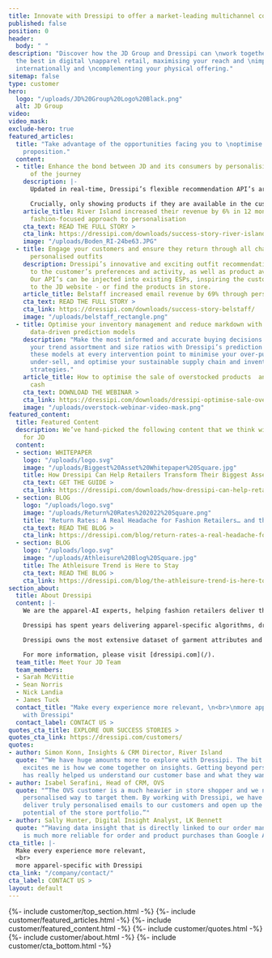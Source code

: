```yaml
---
title: Innovate with Dressipi to offer a market-leading multichannel consumer proposition.
published: false
position: 0
header:
  body: " "
description: "Discover how the JD Group and Dressipi can \nwork together to achieve
  the best in digital \napparel retail, maximising your reach and \nimpact to consumers
  internationally and \ncomplementing your physical offering."
sitemap: false
type: customer
hero:
  logo: "/uploads/JD%20Group%20Logo%20Black.png"
  alt: JD Group
video: 
video_mask: 
exclude-hero: true
featured_articles:
  title: "Take advantage of the opportunities facing you to \noptimise your consumer
    proposition."
  content:
  - title: Enhance the bond between JD and its consumers by personalising every step
      of the journey
    description: |-
      Updated in real-time, Dressipi’s flexible recommendation API’s are personalised to the individual’s preferences and intentions, creating a seamless purchasing experience across all touchpoints.

      Crucially, only showing products if they are available in the customer’s size - a key cornerstone of personalisation.
    article_title: River Island increased their revenue by 6% in 12 months with Dressipi’s
      fashion-focused approach to personalisation
    cta_text: READ THE FULL STORY >
    cta_link: https://dressipi.com/downloads/success-story-river-island/
    image: "/uploads/Boden_RI-24be63.JPG"
  - title: Engage your customers and ensure they return through all channels with
      personalised outfits
    description: Dressipi’s innovative and exciting outfit recommendation API is tailored
      to the customer’s preferences and activity, as well as product availability.
      Our API’s can be injected into existing ESPs, inspiring the customer to return
      to the JD website - or find the products in store.
    article_title: Belstaff increased email revenue by 69% through personalised recommendations
    cta_text: READ THE FULL STORY >
    cta_link: https://dressipi.com/downloads/success-story-belstaff/
    image: "/uploads/belstaff_rectangle.png"
  - title: Optimise your inventory management and reduce markdown with Dressipi’s
      data-driven prediction models
    description: "Make the most informed and accurate buying decisions you can for
      your trend assortment and size ratios with Dressipi’s prediction models. \n\nIntegrate
      these models at every intervention point to minimise your over-purchase and
      under-sell, and optimise your sustainable supply chain and inventory management
      strategies."
    article_title: How to optimise the sale of overstocked products  and release maximum
      cash
    cta_text: DOWNLOAD THE WEBINAR >
    cta_link: https://dressipi.com/downloads/dressipi-optimise-sale-overstocked-products-webinar/
    image: "/uploads/overstock-webinar-video-mask.png"
featured_content:
  title: Featured Content
  description: We’ve hand-picked the following content that we think will be relevant
    for JD
  content:
  - section: WHITEPAPER
    logo: "/uploads/logo.svg"
    image: "/uploads/Biggest%20Asset%20Whitepaper%20Square.jpg"
    title: How Dressipi Can Help Retailers Transform Their Biggest Asset
    cta_text: GET THE GUIDE >
    cta_link: https://dressipi.com/downloads/how-dressipi-can-help-retailers-transform-their-biggest-asset-whitepaper/
  - section: BLOG
    logo: "/uploads/logo.svg"
    image: "/uploads/Return%20Rates%202022%20Square.png"
    title: 'Return Rates: A Real Headache for Fashion Retailers… and the Environment'
    cta_text: READ THE BLOG >
    cta_link: https://dressipi.com/blog/return-rates-a-real-headache-for-fashion-retailers-dot-dot-dot-and-the-environment/
  - section: BLOG
    logo: "/uploads/logo.svg"
    image: "/uploads/Athleisure%20Blog%20Square.jpg"
    title: The Athleisure Trend is Here to Stay
    cta_text: READ THE BLOG >
    cta_link: https://dressipi.com/blog/the-athleisure-trend-is-here-to-stay/
section_about:
  title: About Dressipi
  content: |-
    We are the apparel-AI experts, helping fashion retailers deliver the relevant products & inspiration their customers deserve, across every part of the shopper journey.

    Dressipi has spent years delivering apparel-specific algorithms, drawing on the expertise of some of the industry’s top stylists and experts.

    Dressipi owns the most extensive dataset of garment attributes and apparel-specific customer preferences. Our ability to ingest, cleanse, and augment huge quantities of data from various sources, in real-time, is at the heart of our platform.

    For more information, please visit [dressipi.com](/).
  team_title: Meet Your JD Team
  team_members:
  - Sarah McVittie
  - Sean Norris
  - Nick Landia
  - James Tuck
  contact_title: "Make every experience more relevant, \n<br>\nmore apparel-specific
    with Dressipi"
  contact_label: CONTACT US >
quotes_cta_title: EXPLORE OUR SUCCESS STORIES >
quotes_cta_link: https://dressipi.com/customers/
quotes:
- author: Simon Konn, Insights & CRM Director, River Island
  quote: "“We have huge amounts more to explore with Dressipi. The bit that really
    excites me is how we come together on insights. Getting beyond personalisation
    has really helped us understand our customer base and what they want and need.”"
- author: Isabel Serafini, Head of CRM, OVS
  quote: "“The OVS customer is a much heavier in store shopper and we needed a highly
    personalised way to target them. By working with Dressipi, we have been able to
    deliver truly personalised emails to our customers and open up the massive revenue
    potential of the store portfolio.”"
- author: Sally Hunter, Digital Insight Analyst, LK Bennett
  quote: "“Having data insight that is directly linked to our order management system
    is much more reliable for order and product purchases than Google Analytics.”"
cta_title: |-
  Make every experience more relevant,
  <br>
  more apparel-specific with Dressipi
cta_link: "/company/contact/"
cta_label: CONTACT US >
layout: default
---
```


{%- include customer/top_section.html -%}
{%- include customer/featured_articles.html -%}
{%- include customer/featured_content.html -%}
{%- include customer/quotes.html -%}
{%- include customer/about.html -%}
{%- include customer/cta_bottom.html -%}